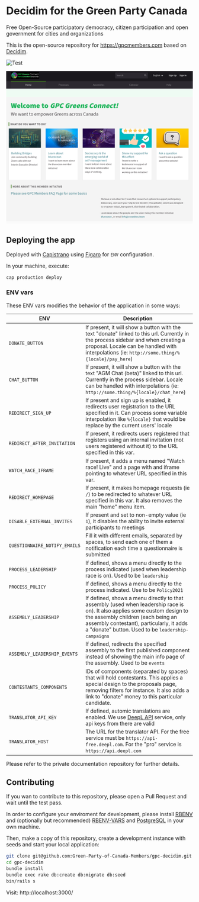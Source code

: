 # Decidim for the Green Party Canada

Free Open-Source participatory democracy, citizen participation and open government for cities and organizations

This is the open-source repository for https://gpcmembers.com based on [Decidim](https://github.com/decidim/decidim).

![Test](https://github.com/Green-Party-of-Canada-Members/gpc-decidim/actions/workflows/test.yml/badge.svg)

![GPC Homepage](app/packs/images/screenshot.png)

## Deploying the app

Deployed with [Capistrano](http://capistranorb.com/) using [Figaro](https://github.com/laserlemon/figaro) for `ENV` configuration.

In your machine, execute:

```bash
cap production deploy
```

### ENV vars

These ENV vars modifies the behavior of the application in some ways:

| ENV | Description |
| --- | --- |
| `DONATE_BUTTON` | If present, it will show a button with the text "donate" linked to this url. Currently in the process sidebar and when creating a proposal. Locale can be handled with interpolations (ie: `http://some.thing/%{locale}/pay_here`) |
| `CHAT_BUTTON` | If present, it will show a button with the text "AGM Chat (beta)" linked to this url. Currently in the process sidebar. Locale can be handled with interpolations (ie: `http://some.thing/%{locale}/chat_here`) |
| `REDIRECT_SIGN_UP` | If present and sign up is enabled, it redirects user registration to the URL specified in it. Can process some variable interpolation like `%{locale}` that would be replace by the current users' locale |
| `REDIRECT_AFTER_INVITATION` | If present, it redirects users registered that registers using an internal invitation (not users registered without it) to the URL specified in this var. |
| `WATCH_RACE_IFRAME` | If present, it adds a menu named "Watch race! Live" and a page with and iframe pointing to whatever URL specified in this var. |
| `REDIRECT_HOMEPAGE` | If present, it makes homepage requests (ie `/`) to be redirected to whatever URL specified in this var. It also removes the main "home" menu item.  |
| `DISABLE_EXTERNAL_INVITES` | If present and set to non-empty value (ie `1`), it disables the ability to invite external participants to meetings |
| `QUESTIONNAIRE_NOTIFY_EMAILS` | Fill it with different emails, separated by spaces, to send each one of them a notification each time a questionnaire is submitted |
| `PROCESS_LEADERSHIP` | If defined, shows a menu directly to the process indicated (used when leadership race is on). Used to be `leadership` |
| `PROCESS_POLICY` | If defined, shows a menu directly to the process indicated. Use to be `Policy2021` |
| `ASSEMBLY_LEADERSHIP` | If defined, shows a menu directly to that assembly (used when leadership race is on). It also applies some custom design to the assembly children (each being an assembly contestant), particularly, it adds a "donate" button. Used to be `leadership-campaigns` |
| `ASSEMBLY_LEADERSHIP_EVENTS` | If defined, redirects the specified assembly to the first published component instead of showing the main info page of the assembly. Used to be `events` |
| `CONTESTANTS_COMPONENTS` | IDs of components (separated by spaces) that will hold contestants. This applies a special design to the proposals page, removing filters for instance. It also adds a link to "donate" money to this particular candidate. |
| `TRANSLATOR_API_KEY` | If defined, automic translations are enabled. We use [DeepL API](https://www.deepl.com/pro-api) service, only api keys from there are valid |
| `TRANSLATOR_HOST` | The URL for the translator API. For the free service must be `https://api-free.deepl.com`. For the "pro" service is `https://api.deepl.com` |

Please refer to the private documentation repository for further details.

## Contributing

If you wan to contribute to this repository, please open a Pull Request and wait until the test pass.

In order to configure your enviroment for development, please install [RBENV](https://github.com/rbenv/rbenv) and (optionally but recommended) [RBENV-VARS](https://github.com/rbenv/rbenv-vars) and [PostgreSQL](https://www.postgresql.org/) in your own machine.

Then, make a copy of this repository, create a development instance with seeds and start your local application:

```bash
git clone git@github.com:Green-Party-of-Canada-Members/gpc-decidim.git
cd gpc-decidim
bundle install
bundle exec rake db:create db:migrate db:seed
bin/rails s
```

Visit: http://localhost:3000/
